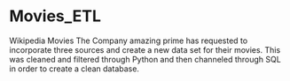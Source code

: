 # Movies_ETL
Wikipedia Movies
The Company amazing prime has requested to incorporate three sources and create a new data set for their movies. This was cleaned and filtered through Python and then channeled through SQL in order to create a clean database. 
